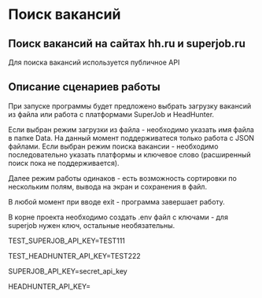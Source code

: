 # Поиск вакансий

## Поиск вакансий на сайтах hh.ru и superjob.ru

Для поиска вакансий используется публичное API

## Описание сценариев работы

При запуске программы будет предложено выбрать загрузку вакансий из файла или работа с платформами SuperJob и HeadHunter.

Если выбран режим загрузки из файла - необходимо указать имя файла в папке Data. На данный момент поддерживатеся только работа с JSON файлами.
Если выбран режим поиска вакансии - необходимо последовательно указать платформы и ключевое слово (расширенный поиск пока не поддерживается).

Далее режим работы одинаков - есть возможность сортировки по нескольким полям, вывода на экран и сохранения в файл.

В любой момент при вводе exit - программа завершает работу.

В корне проекта необходимо создать .env файл с ключами - для superjob нужен ключ, остальные необязательны.

TEST_SUPERJOB_API_KEY=TEST111

TEST_HEADHUNTER_API_KEY=TEST222

SUPERJOB_API_KEY=secret_api_key

HEADHUNTER_API_KEY=

